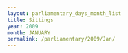 ```yaml
---
layout: parliamentary_days_month_list
title: Sittings
year: 2009
month: JANUARY
permalink: /parliamentary/2009/Jan/
---
```


